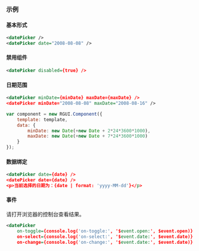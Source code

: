 ### 示例
#### 基本形式

<div class="m-example"></div>

```xml
<datePicker />
<datePicker date="2008-08-08" />
```

#### 禁用组件

<div class="m-example"></div>

```xml
<datePicker disabled={true} />
```

#### 日期范围

<div class="m-example"></div>

```xml
<datePicker minDate={minDate} maxDate={maxDate} />
<datePicker minDate="2008-08-08" maxDate="2008-08-16" />
```

```javascript
var component = new RGUI.Component({
    template: template,
    data: {
        minDate: new Date(+new Date + 2*24*3600*1000),
        maxDate: new Date(+new Date + 7*24*3600*1000)
    }
});
```

#### 数据绑定

<div class="m-example"></div>

```xml
<datePicker date={date} />
<datePicker date={date} />
<p>当前选择的日期为：{date | format: 'yyyy-MM-dd'}</p>
```

#### 事件

请打开浏览器的控制台查看结果。

<div class="m-example"></div>

```xml
<datePicker
    on-toggle={console.log('on-toggle:', '$event.open:', $event.open)}
    on-select={console.log('on-select:', '$event.date:', $event.date)}
    on-change={console.log('on-change:', '$event.date:', $event.date)} />
```
